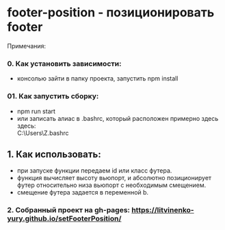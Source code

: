 # footer-position - позиционировать footer
Примечания:

### 0. Как установить зависимости:  
 - консолью зайти в папку проекта, запустить npm install  

### 01. Как запустить сборку:  
 - npm run start  
 - или записать алиас в .bashrc, который расположен примерно здесь здесь:  
    C:\Users\Z\.bashrc    

## 1. Как использовать:
  - при запуске функции передаем id или класс футера.
  - функция вычисляет высоту вьюпорт, и абсолютно позиционирует футер относительно низа вьюпорт с необходимым смещением.
  - смещение футера задается в переменной b.  

  ### 2. Собранный проект на gh-pages: https://litvinenko-yury.github.io/setFooterPosition/  
